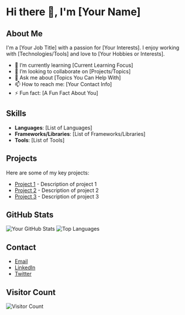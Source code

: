 # Hi there 👋, I'm [Your Name]

## About Me
I'm a [Your Job Title] with a passion for [Your Interests]. I enjoy working with [Technologies/Tools] and love to [Your Hobbies or Interests].

- 🌱 I’m currently learning [Current Learning Focus]
- 👯 I’m looking to collaborate on [Projects/Topics]
- 💬 Ask me about [Topics You Can Help With]
- 📫 How to reach me: [Your Contact Info]
- ⚡ Fun fact: [A Fun Fact About You]

## Skills
- **Languages**: [List of Languages]
- **Frameworks/Libraries**: [List of Frameworks/Libraries]
- **Tools**: [List of Tools]

## Projects
Here are some of my key projects:

- [Project 1](link) - Description of project 1
- [Project 2](link) - Description of project 2
- [Project 3](link) - Description of project 3

## GitHub Stats
![Your GitHub Stats](https://github-readme-stats.vercel.app/api?username=yourusername&show_icons=true&theme=radical)
![Top Languages](https://github-readme-stats.vercel.app/api/top-langs/?username=yourusername&layout=compact&theme=radical)

## Contact
- [Email](mailto:youremail@example.com)
- [LinkedIn](https://www.linkedin.com/in/yourprofile/)
- [Twitter](https://twitter.com/yourusername)

## Visitor Count
![Visitor Count](https://visitor-badge.laobi.icu/badge?page_id=yourusername.yourusername)
